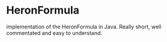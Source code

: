HeronFormula
============

implementation of the HeronFormula in Java. Really short, well commentated and easy to understand.
